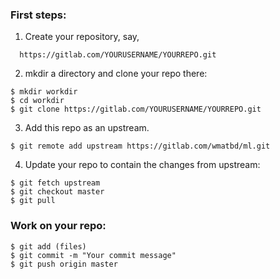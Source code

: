 ### First steps:
1. Create your repository, say,
```
  https://gitlab.com/YOURUSERNAME/YOURREPO.git
```

2. mkdir a directory and clone your repo there:
```
$ mkdir workdir
$ cd workdir
$ git clone https://gitlab.com/YOURUSERNAME/YOURREPO.git
```

3. Add this repo as an upstream.
```
$ git remote add upstream https://gitlab.com/wmatbd/ml.git
```

4. Update your repo to contain the changes from upstream:
```
$ git fetch upstream
$ git checkout master
$ git pull
```

### Work on your repo:
```
$ git add (files)
$ git commit -m "Your commit message"
$ git push origin master
```

